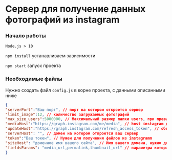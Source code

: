 # Сервер для получение данных фотографий из instagram

### Начало работы
`Node.js > 10`

`npm install` устанавливаем зависимости

`npm start` запуск проекта

### Необходимые файлы

Нужно создать файл `config.js` в корне проекта, с данными описанными ниже
  ```json
  {
  "serverPort":"Ваш порт", // порт на котором откроется сервер
  "limit_image":12, // количество загружаемых фотографий
  "max_size_users":5000000, // Максимальный размер папки users, при превышение которого папка удалется
  "mediaHost":"https://graph.instagram.com/me/media", // host instagram для получения ссылок на медиа файлы
  "updateHost":"https://graph.instagram.com/refresh_access_token", // обновление токена
  "serverHost": "", // домен на котором откроется ваш сервер
  "token":"Ваш токен", // Нужен для получения файлов из instagramm
  "siteHost": "доменное имя вашего сайта", // Имя вашего домена, нужно для прописания cors параметров
  "fieldsParams": "media_url,permalink,thumbnail_url" // параметры которые вы хотите получать из API интаграмм
}
  ```
